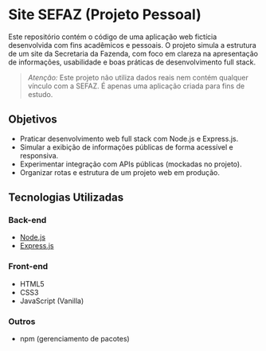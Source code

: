 # Site SEFAZ (Projeto Pessoal)

Este repositório contém o código de uma aplicação web fictícia desenvolvida com fins acadêmicos e pessoais. O projeto simula a estrutura de um site da Secretaria da Fazenda, com foco em clareza na apresentação de informações, usabilidade e boas práticas de desenvolvimento full stack.

> *Atenção:* Este projeto não utiliza dados reais nem contém qualquer vínculo com a SEFAZ. É apenas uma aplicação criada para fins de estudo.

## Objetivos

- Praticar desenvolvimento web full stack com Node.js e Express.js.
- Simular a exibição de informações públicas de forma acessível e responsiva.
- Experimentar integração com APIs públicas (mockadas no projeto).
- Organizar rotas e estrutura de um projeto web em produção.

## Tecnologias Utilizadas

### Back-end
- [Node.js](https://nodejs.org/)
- [Express.js](https://expressjs.com/)

### Front-end
- HTML5
- CSS3
- JavaScript (Vanilla)

### Outros
- npm (gerenciamento de pacotes)
